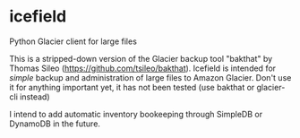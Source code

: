 icefield
========

Python Glacier client for large files

This is a stripped-down version of the Glacier backup tool "bakthat" by Thomas Sileo (https://github.com/tsileo/bakthat).
Icefield is intended for *simple* backup and administration of large files to Amazon Glacier. 
Don't use it for anything important yet, it has not been tested (use bakthat or glacier-cli instead)

I intend to add automatic inventory bookeeping through SimpleDB or DynamoDB in the future.